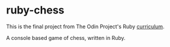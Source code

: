 # ruby-chess

This is the final project from The Odin Project's Ruby [curriculum](https://www.theodinproject.com/lessons/ruby-ruby-final-project).

A console based game of chess, written in Ruby.
